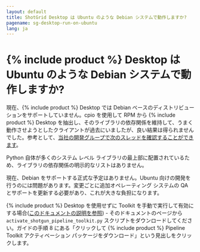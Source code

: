 ```yaml
---
layout: default
title: ShotGrid Desktop は Ubuntu のような Debian システムで動作しますか?
pagename: sg-desktop-run-on-ubuntu
lang: ja
---
```


# {% include product %} Desktop は Ubuntu のような Debian システムで動作しますか?

現在、{% include product %} Desktop では Debian ベースのディストリビューションをサポートしていません。cpio を使用して RPM から {% include product %} Desktop を抽出し、そのライブラリの依存関係を維持して、うまく動作させようとしたクライアントが過去にいましたが、良い結果は得られませんでした。参考として、[当社の開発グループで次のスレッドを確認することができます](https://groups.google.com/a/shotgunsoftware.com/d/msg/shotgun-dev/nNBg4CKNBLc/naiGlJowBAAJ)。

Python 自体が多くのシステム レベル ライブラリの最上部に配置されているため、ライブラリの依存関係の明示的なリストはありません。

現在、Debian をサポートする正式な予定はありません。Ubuntu 向けの開発を行うのには問題があります。変更ごとに追加オペレーティング システムの QA とサポートを更新する必要があり、これが大きな負担になります。

{% include product %} Desktop を使用せずに Toolkit を手動で実行して有効にする場合([このドキュメントの説明を参照](https://developer.shotgridsoftware.com/ja/d82ab5ce#Step%208.%20Run%20the%20activation%20script)) - そのドキュメントのページから `activate_shotgun_pipeline_toolkit.py` スクリプトをダウンロードしてください。ガイドの手順 8 にある「クリックして {% include product %} Pipeline Toolkit アクティベーション パッケージをダウンロード」という見出しをクリックします。


